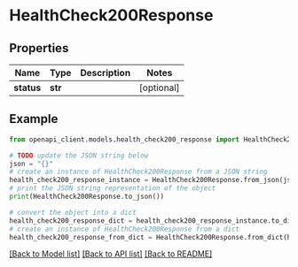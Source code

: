 # HealthCheck200Response


## Properties

| Name       | Type    | Description | Notes      |
| ---------- | ------- | ----------- | ---------- |
| **status** | **str** |             | [optional] |

## Example

```python
from openapi_client.models.health_check200_response import HealthCheck200Response

# TODO update the JSON string below
json = "{}"
# create an instance of HealthCheck200Response from a JSON string
health_check200_response_instance = HealthCheck200Response.from_json(json)
# print the JSON string representation of the object
print(HealthCheck200Response.to_json())

# convert the object into a dict
health_check200_response_dict = health_check200_response_instance.to_dict()
# create an instance of HealthCheck200Response from a dict
health_check200_response_from_dict = HealthCheck200Response.from_dict(health_check200_response_dict)
```
[[Back to Model list]](../README.md#documentation-for-models) [[Back to API list]](../README.md#documentation-for-api-endpoints) [[Back to README]](../README.md)
